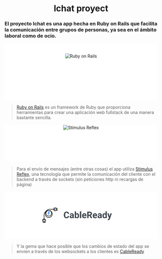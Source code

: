 <h1 align=center> lchat proyect </h1>

### El proyecto **lchat** es una app hecha en Ruby on Rails que facilita la comunicación entre grupos de personas, ya sea en el ámbito laboral como de ocio.


<div style="width: 100%; background: white; display: flex; flex-direction: column; margin: 1rem auto;">
  <img
    src="https://upload.wikimedia.org/wikipedia/commons/6/62/Ruby_On_Rails_Logo.svg"
    alt="Ruby on Rails"
    style="margin: 0 auto; padding: 2rem 0; max-width: 300px; min-height: 120px;">
</div>

>[Ruby on Rails](https://rubyonrails.org/) es un framework de Ruby que proporciona herramientas para crear una aplicación web fullstack de una manera bastante sencilla.


<div style="width: 100%; background: white; display: flex; margin: 1rem auto; min-height: 120px;">
  <img
    src="https://repository-images.githubusercontent.com/152975883/2001d080-e823-11e9-98c5-27c697c21b4c"
    alt="Stimulus Reflex"
    style="margin: 0 auto; max-width: 300px;">
</div>

>Para el envío de mensajes (entre otras cosas) el app utiliza [Stimulus Reflex](https://docs.stimulusreflex.com/), una tecnología que permite la comunicación del cliente con el backend a través de sockets (sin peticiones http ni recargas de página)

<div style="width: 100%; background: white; display: flex; margin: 1rem auto; ">
  <img
    src="https://raw.githubusercontent.com/franwer-ranger/lchat/master/app/assets/images/cable_ready.png"
    alt="CableReady"
    style="margin: 0 auto; padding: 2rem 0; max-width: 300px;">
</div>

>Y la gema que hace posible que los cambios de estado del app se envien a través de los websockets a los clientes es [CableReady](https://cableready.stimulusreflex.com/)
